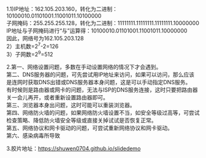 1.1)IP地址：162.105.203.160，转化为二进制：10100010.01101001.11001011.10100000  
   子网掩码：255.255.255.128，转化为二进制：11111111.11111111.11111111.10000000  
   IP地址与子网掩码进行“与”运算得：10100010.01101001.11001011.10000000  
   因此，网络号为162.105.203.128  
  2）主机数=2<sup>7</sup>-2=126  
  3）子网数=2<sup>9</sup>=512  

2.第一、网络设置问题，多数在手动设置网络的情况下才会遇到。  
  第二、DNS服务器的问题，可先尝试用IP地址来访问，如果可以访问，那么应该是连网时获取DNS出错或DNS服务器本身问题，这是可以手动指定DNS服务。   
  有时候则是路由器或网卡的问题，无法与ISP的DNS服务连接，这时只要把路由器关一会儿再开，或者重新设置路由器即可。  
  第三、浏览器本身出问题，这时可能可以重装浏览器。  
  第四、网络防火墙的问题，如果网络防火墙设置不当，如安全等级过高等，可尝试检查策略、降低防火墙安全等级或直接关掉试试是否恢复正常。  
  第五、网络协议和网卡驱动的问题，可尝试重新网络协议和网卡驱动。  
  第六、感染病毒所导致
  
3.胶片地址：https://shuwen0704.github.io/slidedemo


